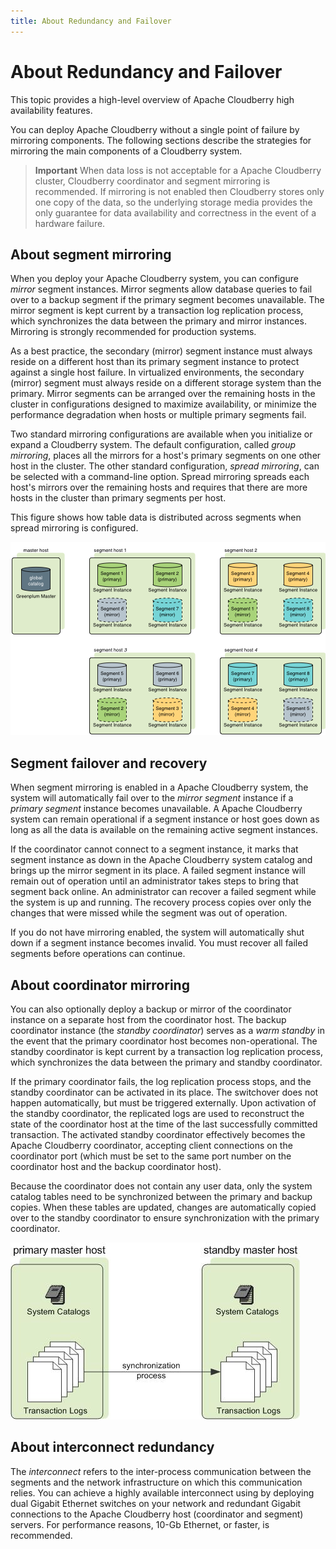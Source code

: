 ```yaml
---
title: About Redundancy and Failover
---
```


# About Redundancy and Failover

This topic provides a high-level overview of Apache Cloudberry high availability features.

You can deploy Apache Cloudberry without a single point of failure by mirroring components. The following sections describe the strategies for mirroring the main components of a Cloudberry system.

> **Important** When data loss is not acceptable for a Apache Cloudberry cluster, Cloudberry coordinator and segment mirroring is recommended. If mirroring is not enabled then Cloudberry stores only one copy of the data, so the underlying storage media provides the only guarantee for data availability and correctness in the event of a hardware failure.

## About segment mirroring

When you deploy your Apache Cloudberry system, you can configure *mirror* segment instances. Mirror segments allow database queries to fail over to a backup segment if the primary segment becomes unavailable. The mirror segment is kept current by a transaction log replication process, which synchronizes the data between the primary and mirror instances. Mirroring is strongly recommended for production systems.

As a best practice, the secondary (mirror) segment instance must always reside on a different host than its primary segment instance to protect against a single host failure. In virtualized environments, the secondary (mirror) segment must always reside on a different storage system than the primary. Mirror segments can be arranged over the remaining hosts in the cluster in configurations designed to maximize availability, or minimize the performance degradation when hosts or multiple primary segments fail.

Two standard mirroring configurations are available when you initialize or expand a Cloudberry system. The default configuration, called *group mirroring*, places all the mirrors for a host's primary segments on one other host in the cluster. The other standard configuration, *spread mirroring*, can be selected with a command-line option. Spread mirroring spreads each host's mirrors over the remaining hosts and requires that there are more hosts in the cluster than primary segments per host.

This figure shows how table data is distributed across segments when spread mirroring is configured.

![Spread Mirroring in Apache Cloudberry](../../media/spread-mirror.png)

## Segment failover and recovery

When segment mirroring is enabled in a Apache Cloudberry system, the system will automatically fail over to the *mirror segment* instance if a *primary segment* instance becomes unavailable. A Apache Cloudberry system can remain operational if a segment instance or host goes down as long as all the data is available on the remaining active segment instances.

If the coordinator cannot connect to a segment instance, it marks that segment instance as down in the Apache Cloudberry system catalog and brings up the mirror segment in its place. A failed segment instance will remain out of operation until an administrator takes steps to bring that segment back online. An administrator can recover a failed segment while the system is up and running. The recovery process copies over only the changes that were missed while the segment was out of operation.

If you do not have mirroring enabled, the system will automatically shut down if a segment instance becomes invalid. You must recover all failed segments before operations can continue.

## About coordinator mirroring

You can also optionally deploy a backup or mirror of the coordinator instance on a separate host from the coordinator host. The backup coordinator instance (the *standby coordinator*) serves as a *warm standby* in the event that the primary coordinator host becomes non-operational. The standby coordinator is kept current by a transaction log replication process, which synchronizes the data between the primary and standby coordinator.

If the primary coordinator fails, the log replication process stops, and the standby coordinator can be activated in its place. The switchover does not happen automatically, but must be triggered externally. Upon activation of the standby coordinator, the replicated logs are used to reconstruct the state of the coordinator host at the time of the last successfully committed transaction. The activated standby coordinator effectively becomes the Apache Cloudberry coordinator, accepting client connections on the coordinator port (which must be set to the same port number on the coordinator host and the backup coordinator host).

Because the coordinator does not contain any user data, only the system catalog tables need to be synchronized between the primary and backup copies. When these tables are updated, changes are automatically copied over to the standby coordinator to ensure synchronization with the primary coordinator.

![Coordinator Mirroring in Apache Cloudberry](../../media/coordinator-mirror.png)

## About interconnect redundancy

The *interconnect* refers to the inter-process communication between the segments and the network infrastructure on which this communication relies. You can achieve a highly available interconnect using by deploying dual Gigabit Ethernet switches on your network and redundant Gigabit connections to the Apache Cloudberry host (coordinator and segment) servers. For performance reasons, 10-Gb Ethernet, or faster, is recommended.
